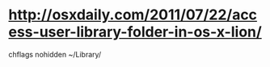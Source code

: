 # http://osxdaily.com/2011/07/22/access-user-library-folder-in-os-x-lion/
chflags nohidden ~/Library/